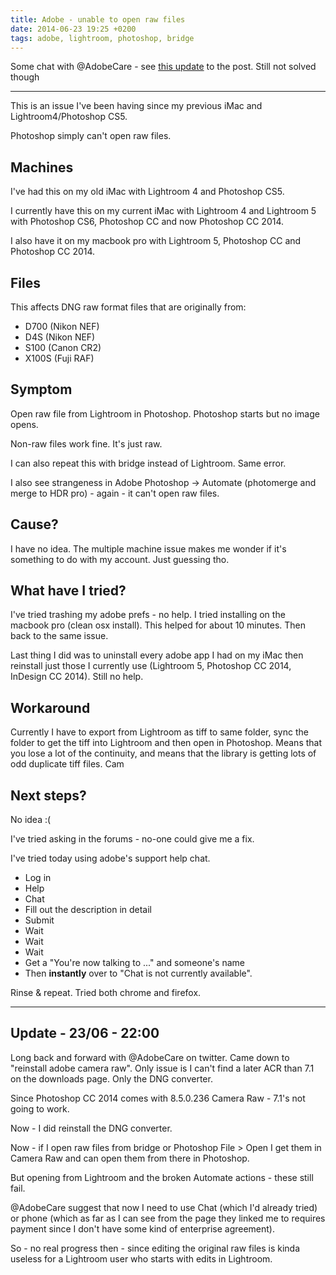 ```yaml
---
title: Adobe - unable to open raw files
date: 2014-06-23 19:25 +0200
tags: adobe, lightroom, photoshop, bridge
---
```


Some chat with @AdobeCare - see [this update](#update1) to the post. Still not solved though

--------

This is an issue I've been having since my previous iMac and Lightroom4/Photoshop CS5.

Photoshop simply can't open raw files.

## Machines

I've had this on my old iMac with Lightroom 4 and Photoshop CS5.

I currently have this on my current iMac with Lightroom 4 and Lightroom 5 with Photoshop CS6, Photoshop CC and now Photoshop CC 2014.

I also have it on my macbook pro with Lightroom 5, Photoshop CC and Photoshop CC 2014.

## Files

This affects DNG raw format files that are originally from:

* D700 (Nikon NEF)
* D4S (Nikon NEF)
* S100 (Canon CR2)
* X100S (Fuji RAF)

## Symptom

Open raw file from Lightroom in Photoshop. Photoshop starts but no image opens.

Non-raw files work fine. It's just raw.

I can also repeat this with bridge instead of Lightroom. Same error.

I also see strangeness in Adobe Photoshop -> Automate (photomerge and merge to HDR pro) - again - it can't open raw files.

## Cause?

I have no idea. The multiple machine issue makes me wonder if it's something to do with my account. Just guessing tho.

## What have I tried?

I've tried trashing my adobe prefs - no help. I tried installing on the macbook pro (clean osx install). This helped for about 10 minutes. Then back to the same issue.

Last thing I did was to uninstall every adobe app I had on my iMac then reinstall just those I currently use (Lightroom 5, Photoshop CC 2014, InDesign CC 2014). Still no help.

## Workaround

Currently I have to export from Lightroom as tiff to same folder, sync the folder to get the tiff into Lightroom and then open in Photoshop. Means that you lose a lot of the continuity, and means that the library is getting lots of odd duplicate tiff files.
Cam
## Next steps?

No idea :(

I've tried asking in the forums - no-one could give me a fix.

I've tried today using adobe's support help chat.

* Log in
* Help
* Chat
* Fill out the description in detail
* Submit
* Wait
* Wait
* Wait
* Get a "You're now talking to ..." and someone's name
* Then **instantly** over to "Chat is not currently available".

Rinse & repeat. Tried both chrome and firefox.

--------
<a name="update1"></a>

## Update - 23/06 - 22:00

Long back and forward with @AdobeCare on twitter. Came down to "reinstall adobe camera raw". Only issue is I can't find a later ACR than 7.1 on the downloads page. Only the DNG converter.

Since Photoshop CC 2014 comes with 8.5.0.236 Camera Raw - 7.1's not going to work.

Now - I did reinstall the DNG converter.

Now - if I open raw files from bridge or Photoshop File > Open I get them in Camera Raw and can open them from there in Photoshop.

But opening from Lightroom and the broken Automate actions - these still fail.

@AdobeCare suggest that now I need to use Chat (which I'd already tried) or phone (which as far as I can see from the page they linked me to requires payment since I don't have some kind of enterprise agreement).

So - no real progress then - since editing the original raw files is kinda useless for a Lightroom user who starts with edits in Lightroom.
